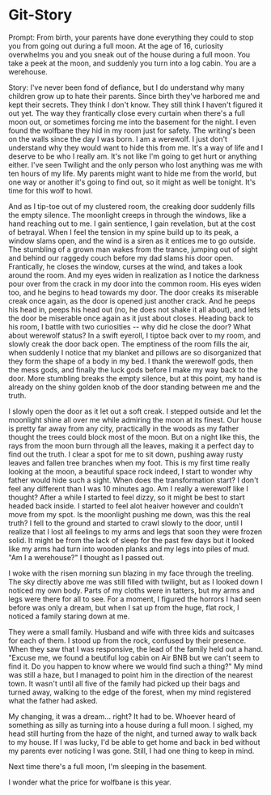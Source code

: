 # Git-Story

Prompt:
From birth, your parents have done everything they could to stop you from going out during a full moon. 
At the age of 16, curiosity overwhelms you and you sneak out of the house during a full moon. You take a peek at the moon, and suddenly you turn into a log cabin. You are a werehouse.


Story:
I've never been fond of defiance, but I do understand why many children grow up to hate their parents. Since birth they've harbored me and kept their secrets. They think I don't know. They still think I haven't figured it out yet. The way they frantically close every curtain when there's a full moon out, or sometimes forcing me into the basement for the night. I even found the wolfbane they hid in my room just for safety. The writing's been on the walls since the day I was born. I am a werewolf. I just don't understand why they would want to hide this from me. It's a way of life and I deserve to be who I really am. It's not like I'm going to get hurt or anything either. I've seen Twilight and the only person who lost anything was me with ten hours of my life. My parents might want to hide me from the world, but one way or another it's going to find out, so it might as well be tonight. It's time for this wolf to howl.

And as I tip-toe out of my clustered room, the creaking door suddenly fills the empty silence. The moonlight creeps in through the windows, like a hand reaching out to me. I gain sentience, I gain revelation, but at the cost of betrayal. When I feel the tension in my spine build up to its peak, a window slams open, and the wind is a siren as it entices me to go outside. The stumbling of a grown man wakes from the trance, jumping out of sight and behind our raggedy couch before my dad slams his door open. Frantically, he closes the window, curses at the wind, and takes a look around the room. And my eyes widen in realization as I notice the darkness pour over from the crack in my door into the common room. His eyes widen too, and he begins to head towards my door. The door creaks its miserable creak once again, as the door is opened just another crack. And he peeps his head in, peeps his head out (no, he does not shake it all about), and lets the door be miserable once again as it just about closes. Heading back to his room, I battle with two curiosities -- why did he close the door? What about werewolf status? In a swift eyeroll, I tiptoe back over to my room, and slowly creak the door back open. The emptiness of the room fills the air, when suddenly I notice that my blanket and pillows are so disorganized that they form the shape of a body in my bed. I thank the werewolf gods, then the mess gods, and finally the luck gods before I make my way back to the door. More stumbling breaks the empty silence, but at this point, my hand is already on the shiny golden knob of the door standing between me and the truth.

I slowly open the door as it let out a soft creak. I stepped outside and let the moonlight shine all over me while admiring the moon at its finest. Our house is pretty far away from any city, practically in the woods as my father thought the trees could block most of the moon. But on a night like this, the rays from the moon burn through all the leaves, making it a perfect day to find out the truth. I clear a spot for me to sit down, pushing away rusty leaves and fallen tree branches when my foot. This is my first time really looking at the moon, a beautiful space rock indeed, I start to wonder why father would hide such a sight. When does the transformation start? I don't feel any different than I was 10 minutes ago. Am I really a werewolf like I thought? After a while I started to feel dizzy, so it might be best to start headed back inside. I started to feel alot heaiver however and couldn't move from my spot. Is the moonlight pushing me down, was this the real truth? I fell to the ground and started to crawl slowly to the door, until I realize that I lost all feelings to my arms and legs that soon they were frozen solid. It might be from the lack of sleep for the past few days but it looked like my arms had turn into wooden planks and my legs into piles of mud. "Am I a werehouse?" I thought as I passed out.

I woke with the risen morning sun blazing in my face through the treeling. The sky directly above me was still filled with twilight, but as I looked down I noticed my own body. Parts of my cloths were in tatters, but my arms and legs were there for all to see. For a moment, I figured the horrors I had seen before was only a dream, but when I sat up from the huge, flat rock, I noticed a family staring down at me.

They were a small family. Husband and wife with three kids and suitcases for each of them. I stood up from the rock, confused by their presence. When they saw that I was responsive, the lead of the family held out a hand. "Excuse me, we found a beutiful log cabin on Air BNB but we can't seem to find it. Do you happen to know where we would find such a thing?" My mind was still a haze, but I managed to point him in the direction of the nearest town. It wasn't until all five of the family had picked up their bags and turned away, walking to the edge of the forest, when my mind registered what the father had asked.

My changing, it was a dream... right? It had to be. Whoever heard of something as silly as turning into a house during a full moon. I sighed, my head still hurting from the haze of the night, and turned away to walk back to my house. If I was lucky, I'd be able to get home and back in bed without my parents ever noticing I was gone. Still, I had one thing to keep in mind.

Next time there's a full moon, I'm sleeping in the basement.

I wonder what the price for wolfbane is this year.
